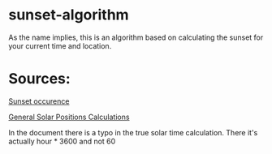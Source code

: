 # sunset-algorithm

As the name implies, this is an algorithm based on calculating the sunset for your current time and location.

# Sources:
[Sunset occurence](https://en.wikipedia.org/wiki/Sunset#Occurrence)

[General Solar Positions Calculations](https://gml.noaa.gov/grad/solcalc/solareqns.PDF)

In the document there is a typo in the true solar time calculation. There it's actually hour * 3600 and not 60